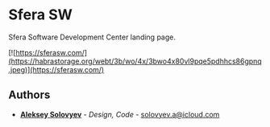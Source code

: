 # Sfera SW

Sfera Software Development Center landing page.

[![https://sferasw.com/](https://habrastorage.org/webt/3b/wo/4x/3bwo4x80vl9pqe5pdhhcs86gpnq.jpeg)](https://sferasw.com/)

## Authors
* **[Aleksey Solovyev](https://github.com/alsolovyev)** - *Design, Code* - [solovyev.a@icloud.com](mailto:solovyev.a@icloud.com)
